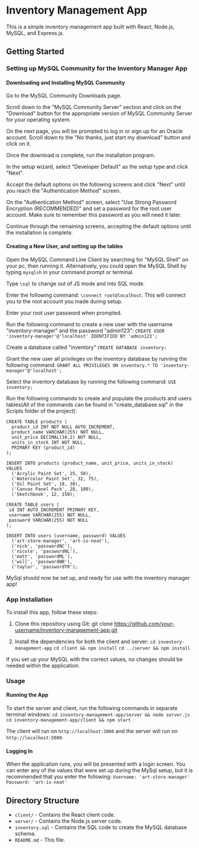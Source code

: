 # Inventory Management App

This is a simple inventory management app built with React, Node.js, MySQL, and Express.js.

## Getting Started

### Setting up MySQL Community for the Inventory Manager App

#### Downloading and Installing MySQL Community
Go to the MySQL Community Downloads page.

Scroll down to the "MySQL Community Server" section and click on the "Download" button for the appropriate version of MySQL Community Server for your operating system.

On the next page, you will be prompted to log in or sign up for an Oracle account. Scroll down to the "No thanks, just start my download" button and click on it.

Once the download is complete, run the installation program.

In the setup wizard, select "Developer Default" as the setup type and click "Next".

Accept the default options on the following screens and click "Next" until you reach the "Authentication Method" screen.

On the "Authentication Method" screen, select "Use Strong Password Encryption (RECOMMENDED)" and set a password for the root user account. Make sure to remember this password as you will need it later.

Continue through the remaining screens, accepting the default options until the installation is complete.

#### Creating a New User, and setting up the tables
Open the MySQL Command Line Client by searching for "MySQL Shell" on your pc, then running it. Alternatively, you could open the MySQL Shell by typing ```mysqlsh``` in your command prompt or terminal.

Type ```\sql``` to change out of JS mode and into SQL mode.

Enter the following command: ```\connect root@localhost```. This will connect you to the root account you made during setup. 

Enter your root user password when prompted.

Run the following command to create a new user with the username "inventory-manager" and the password "admin123":
```CREATE USER 'inventory-manager'@'localhost' IDENTIFIED BY 'admin123';```

Create a database called "inventory" ```CREATE DATABASE inventory;```

Grant the new user all privileges on the inventory database by running the following command:
```GRANT ALL PRIVILEGES ON inventory.* TO 'inventory-manager'@'localhost';```

Select the inventory database by running the following command:
```USE inventory;```

Run the following commands to create and populate the products and users tables(All of the commands can be found in "create_database.sql" in the Scripts folder of the project):
```
CREATE TABLE products (
  product_id INT NOT NULL AUTO_INCREMENT,
  product_name VARCHAR(255) NOT NULL,
  unit_price DECIMAL(10,2) NOT NULL,
  units_in_stock INT NOT NULL,
  PRIMARY KEY (product_id)
);
```
```
INSERT INTO products (product_name, unit_price, units_in_stock)
VALUES
  ('Acrylic Paint Set', 25, 50),
  ('Watercolor Paint Set', 32, 75),
  ('Oil Paint Set', 18, 30),
  ('Canvas Panel Pack', 28, 100),
  ('Sketchbook', 12, 150);
 ```
 ```
 CREATE TABLE users (
  id INT AUTO_INCREMENT PRIMARY KEY,
  username VARCHAR(255) NOT NULL,
  password VARCHAR(255) NOT NULL
);
```
```
INSERT INTO users (username, password) VALUES
  ('art-store-manager', 'art-is-neat'),
  ('nick', 'passwordNC'),
  ('nicole', 'passwordNL'),
  ('matt', 'passwordML'),
  ('will', 'passwordWB'),
  ('taylor', 'passwordTR');
```
MySql should now be set up, and ready for use with the inventory manager app!

### App Installation

To install this app, follow these steps:

1. Clone this repository using Git:
git clone https://github.com/your-username/inventory-management-app.git

2. Install the dependencies for both the client and server:
```cd inventory-management-app```
```cd client && npm install```
```cd ../server && npm install```

If you set up your MySQL with the correct values, no changes should be needed within the application.

### Usage

#### Running the App
To start the server and client, run the following commands in separate terminal windows:
```cd inventory-management-app/server && node server.js```
```cd inventory-management-app/client && npm start```

The client will run on `http://localhost:3000` and the server will run on `http://localhost:5000`.

#### Logging In
When the application runs, you will be presented with a login screen. You can enter any of the values that were set up during the MySql setup,
but it is recommended that you enter the following:
```Username: 'art-store-manager'```
```Password: 'art-is-neat'```

## Directory Structure

- `client/` - Contains the React client code.
- `server/` - Contains the Node.js server code.
- `inventory.sql` - Contains the SQL code to create the MySQL database schema.
- `README.md` - This file.



